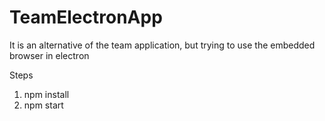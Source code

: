 # TeamElectronApp

It is an alternative of the team application, but trying to use the embedded browser in electron 

Steps
1. npm install
2. npm start
